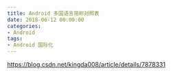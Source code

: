 ```yaml
---
title: Android 多国语言简称对照表
date: 2018-06-12 00:00:00
categories: 
- Android
tags:
- Android 国际化
---
```



https://blog.csdn.net/kingda008/article/details/7878331
